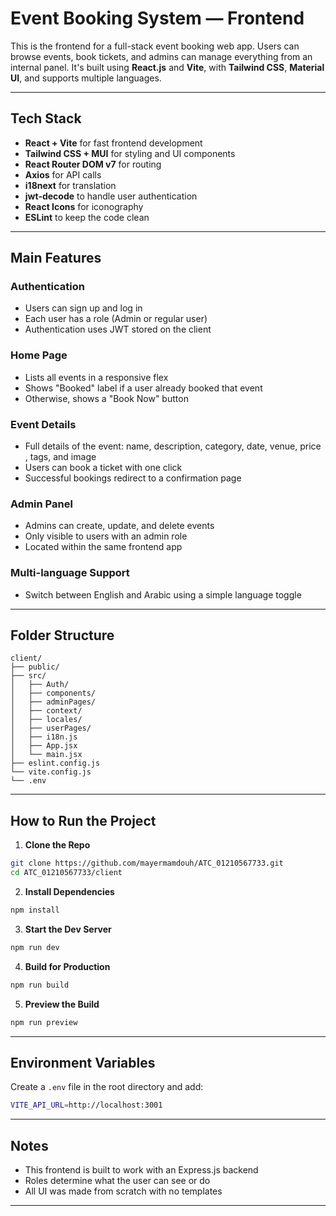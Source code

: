 # Event Booking System — Frontend

This is the frontend for a full-stack event booking web app. Users can browse events, book tickets, and admins can manage everything from an internal panel. It's built using **React.js** and **Vite**, with **Tailwind CSS**, **Material UI**, and supports multiple languages.

---

## Tech Stack

- **React + Vite** for fast frontend development
- **Tailwind CSS + MUI** for styling and UI components
- **React Router DOM v7** for routing
- **Axios** for API calls
- **i18next** for translation
- **jwt-decode** to handle user authentication
- **React Icons** for iconography
- **ESLint** to keep the code clean

---

## Main Features

### Authentication

- Users can sign up and log in
- Each user has a role (Admin or regular user)
- Authentication uses JWT stored on the client

### Home Page

- Lists all events in a responsive flex
- Shows "Booked" label if a user already booked that event
- Otherwise, shows a "Book Now" button

### Event Details

- Full details of the event: name, description, category, date, venue, price , tags, and image
- Users can book a ticket with one click
- Successful bookings redirect to a confirmation page

### Admin Panel

- Admins can create, update, and delete events
- Only visible to users with an admin role
- Located within the same frontend app

### Multi-language Support

- Switch between English and Arabic using a simple language toggle

---

## Folder Structure

```
client/
├── public/
├── src/
│   ├── Auth/
│   ├── components/
│   ├── adminPages/
│   ├── context/
│   ├── locales/
│   ├── userPages/
│   ├── i18n.js
│   ├── App.jsx
│   └── main.jsx
├── eslint.config.js
└── vite.config.js
└── .env
```

---

## How to Run the Project

1. **Clone the Repo**

```bash
git clone https://github.com/mayermamdouh/ATC_01210567733.git
cd ATC_01210567733/client
```

2. **Install Dependencies**

```bash
npm install
```

3. **Start the Dev Server**

```bash
npm run dev
```

4. **Build for Production**

```bash
npm run build
```

5. **Preview the Build**

```bash
npm run preview
```

---

##  Environment Variables

Create a `.env` file in the root directory and add:

```bash
VITE_API_URL=http://localhost:3001
```

---

## Notes

- This frontend is built to work with an Express.js backend
- Roles determine what the user can see or do
- All UI was made from scratch with no templates

---
